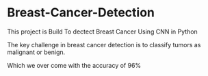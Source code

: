 # Breast-Cancer-Detection

This project is Build To dectect Breast Cancer Using CNN in Python 

The key challenge in breast cancer detection is to classify tumors as malignant or benign.

Which we over come with the accuracy of 96% 

